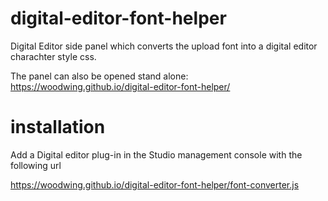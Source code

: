 # digital-editor-font-helper

Digital Editor side panel which converts the upload font into a digital editor charachter style css. 

The panel can also be opened stand alone:
https://woodwing.github.io/digital-editor-font-helper/


# installation
Add a Digital editor plug-in in the Studio management console with the following url

https://woodwing.github.io/digital-editor-font-helper/font-converter.js


